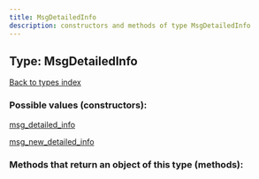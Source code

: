 ```yaml
---
title: MsgDetailedInfo
description: constructors and methods of type MsgDetailedInfo
---
```

## Type: MsgDetailedInfo  
[Back to types index](index.md)



### Possible values (constructors):

[msg\_detailed\_info](../constructors/msg_detailed_info.md)  

[msg\_new\_detailed\_info](../constructors/msg_new_detailed_info.md)  



### Methods that return an object of this type (methods):



